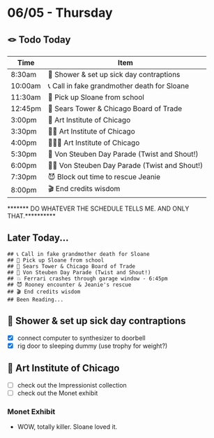 # 06/05 - Thursday

## 🪢 Todo Today
| Time    | Item                                           |
|---------|------------------------------------------------|
| 8:30am  | 🚿 Shower & set up sick day contraptions       |
| 10:00am | 📞 Call in fake grandmother death for Sloane   |
| 11:30am | 🏫 Pick up Sloane from school                  |
| 12:45pm | 🏢 Sears Tower & Chicago Board of Trade        |
| 3:00pm  | 🎨 Art Institute of Chicago                    |
| 3:30pm  | 🎨🎨 Art Institute of Chicago                  |
| 4:00pm  | 🎨🎨🎨 Art Institute of Chicago                |
| 5:30pm  | 🎺 Von Steuben Day Parade (Twist and Shout!)   |
| 6:00pm  | 🎺🎺 Von Steuben Day Parade (Twist and Shout!) |
| 7:30pm  | 😈 Block out time to rescue Jeanie             |
| 8:00pm  | 🎬 End credits wisdom                          |


******* DO WHATEVER THE SCHEDULE TELLS ME. AND ONLY THAT.**********


## Later Today...
```
## 📞 Call in fake grandmother death for Sloane
## 🏫 Pick up Sloane from school
## 🏢 Sears Tower & Chicago Board of Trade
## 🎺 Von Steuben Day Parade (Twist and Shout!)
## 💥 Ferrari crashes through garage window - 6:45pm
## 😈 Rooney encounter & Jeanie's rescue
## 🎬 End credits wisdom
## Been Reading...
```

## 🚿 Shower & set up sick day contraptions
- [x] connect computer to synthesizer to doorbell
- [x] rig door to sleeping dummy (use trophy for weight?)

## 🎨 Art Institute of Chicago
- [ ] check out the Impressionist collection
- [ ] check out the Monet exhibit

### Monet Exhibit
- WOW, totally killer. Sloane loved it.
